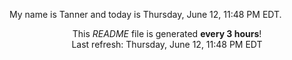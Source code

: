 My name is Tanner and today is Thursday, June 12, 11:48 PM EDT.

<p align="center">This <i>README</i> file is generated <b>every 3 hours</b>!</br>Last refresh: Thursday, June 12, 11:48 PM EDT<br /></p>
